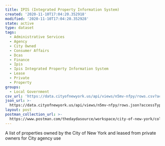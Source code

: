 ```yaml
---
title: IPIS (Integrated Property Information System)
created: '2020-11-10T17:04:20.352918'
modified: '2020-11-10T17:04:20.352928'
state: active
type: dataset
tags:
  - Administrative Services
  - Agency
  - City Owned
  - Consumer Affairs
  - Dcas
  - Finance
  - Ipis
  - Ipis Integrated Property Information System
  - Lease
  - Private
  - Property
groups:
  - Local Government
csv_url: 'https://data.cityofnewyork.us/api/views/n5mv-nfpy/rows.csv?accessType=DOWNLOAD'
json_url: >-
  https://data.cityofnewyork.us/api/views/n5mv-nfpy/rows.json?accessType=DOWNLOAD
layout: post
postman_collection_url: >-
  https://www.postman.com/thedaydasource/workspace/city-of-new-york/collection/15909983-1e4dfda9-fd6c-4afa-9aef-e061a799aa81
---
```

A list of properties owned by the City of New York and leased from private owners for City agency use
